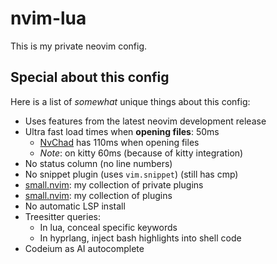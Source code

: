 # nvim-lua
This is my private neovim config.

## Special about this config
Here is a list of *somewhat* unique things about this config:
+ Uses features from the latest neovim development release
+ Ultra fast load times when **opening files**: 50ms
    + [NvChad](https://github.com/NvChad/nvchad) has 110ms when opening files
    + *Note*: on kitty 60ms (because of kitty integration)
+ No status column (no line numbers)
+ No snippet plugin (uses `vim.snippet`) (still has cmp)
+ [small.nvim](https://github.com/altermo/small.nvim): my collection of private plugins
+ [small.nvim](https://github.com/altermo/doune.nvim): my collection of plugins
+ No automatic LSP install
+ Treesitter queries:
    + In lua, conceal specific keywords
    + In hyprlang, inject bash highlights into shell code
+ Codeium as AI autocomplete
